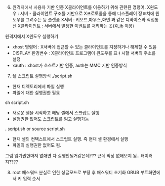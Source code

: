 06. 원격지에서 사용자 기반 인증 X클라이언트를 이용하기 위해 관련된 명령어.
X윈도우 : 서버 - 클라이언트 구조를 기반으로 X프로토콜을 통해 디스플레이 장ㄹ치에 윈도우를 그려주는 등 플랫폼
X서버 : 키보드,마우스,화면 과 같은 디바이스와 직접통신
X클라이언트 : 서버에서 발생한 이벤트를 처리하는 곳(XLib 이용)

원격지에서 X윈도우 실행하기
- xhost 명령어 : X서버에 접근할 수 있는 클라이언트를 지정하거나 해제할 수 있음
- DISPLAY 환경변수 : X클라이언트 프로그램이 윈도우를 표ㅕ시할 서버의 주소를 설정
- xauth : xhost가 호스트기반 인증, auth는 MMC 기반 인증방식

07. 쉘 스크립트 실행방식
./script.sh
- 현재 디렉토리에서 파일 실행
- 파일에 대한 실행권한 필요

sh script.sh
- 새로운 셸을 시작하고 해당 셸에서 스크립트 실행
- 실행권한 없어도 스크립트를 읽고 실행가능

. script.sh or source script.sh
- 현재 셸의 컨텍스트에서 스크립트 실행. 즉 현재 셸 환경에서 실행
- 파일의 실행권한 없어도 됨.

그럼 읽기권한마저 없애면 다 실행안될거같은데??? 근데 막상 없애보지 됨.. 왜이러지????

08. root 패스워드 분실로 인한 싱글모드로 부팅 후 패스워디 초기화 GRUB 부트화면에서 키 입력 순서
